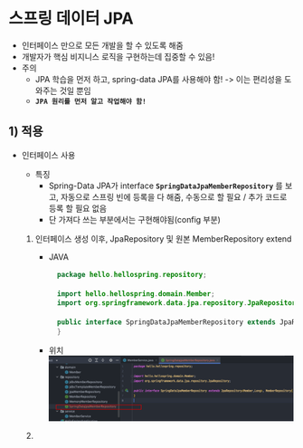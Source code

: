 <link href="../../githubCSS/style.css" rel="stylesheet">

# 스프링 데이터 JPA

- 인터페이스 만으로 모든 개발을 할 수 있도록 해줌
- 개발자가 핵심 비지니스 로직을 구현하는데 집중할 수 있음!
- 주의
  - JPA 학습을 먼저 하고, spring-data JPA를 사용해야 함! -> 이는 편리성을 도와주는 것일 뿐임
  - **`JPA 원리를 먼저 알고 작업해야 함!`**

## 1) 적용

- 인터페이스 사용

  - 특징
    - Spring-Data JPA가 interface **`SpringDataJpaMemberRepository`** 를 보고, 자동으로 스프링 빈에 등록을 다 해줌, 수동으로 할 필요 / 추가 코드로 등록 할 필요 없음
    - 단 가져다 쓰는 부분에서는 구현해야됨(config 부분)

  1. 인터페이스 생성 이후, JpaRepository 및 원본 MemberRepository extend

     - JAVA

       ```JAVA
         package hello.hellospring.repository;

         import hello.hellospring.domain.Member;
         import org.springframework.data.jpa.repository.JpaRepository;

         public interface SpringDataJpaMemberRepository extends JpaRepository<Member,Long>, MemberRepository{
         }
       ```

     - 위치
       <br>
       <img src='images/2021-11-30-02-01-21.png' />

  2.
